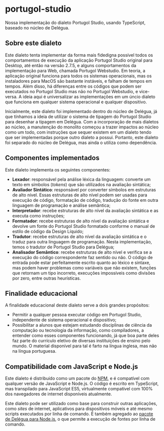 # portugol-studio

Nossa implementação do dialeto Portugol Studio, usando TypeScript, baseado no núcleo de Delégua.

## Sobre este dialeto

Este dialeto tenta implementar da forma mais fidedigna possível todos os comportamentos de execução da aplicação Portugol Studio original para Desktop, até então na versão 2.7.5, e alguns comportamentos da implementação para Web, chamada Portugol Webstudio. Em teoria, a aplicação original funciona para todos os sistemas operacionais, mas os instaladores para MacOS são bastante instáveis, e falham de tempos em tempos. Além disso, há diferenças entre os códigos que podem ser executados no Portugol Studio mas não no Portugol Webstudio, e vice-versa. A ideia aqui é universalizar as implementações em um úncio dialeto que funciona em qualquer sistema operacional e qualquer dispositivo.

Inicialmente, este dialeto foi implementado dentro do núcleo de Delégua, já que tínhamos a ideia de utilizar o sistema de tipagem do Portugol Studio para desenhar a tipagem em Delégua. Com a incorporação de mais dialetos ao núcleo, a manutenção do monolito começou a trazer impactos ao núcleo como um todo, com instruções que sequer existem em um dialeto tendo que ser implementadas porque outro dialeto a possui. Portanto, este dialeto foi separado do núcleo de Delégua, mas ainda o utiliza como dependência. 

## Componentes implementados

Este dialeto implementa os seguintes componentes:

- **Lexador**: responsável pela análise léxica da linguagem: converte um texto em símbolos (_tokens_) que são utilizados na avaliação sintática;
- **Avaliador Sintático**: responsável por converter símbolos em estruturas de alto nível. Essas estruturas de alto nível podem ser usadas para execução de código, formatação de código, tradução do fonte em outra linguagem de programação e análise semântica;
- **Interpretador**: recebe estruturas de alto nível da avaliação sintática e as executa como instruções;
- **Formatador**: recebe estruturas de alto nível da avaliação sintática e devolve um fonte do Portugol Studio formatado conforme o manual de estilo de código da Design Líquido;
- **Tradutor**: recebe estruturas de alto nível da avaliação sintática e o traduz para outra linguagem de programação. Nesta implementação, temos o tradutor de Portugol Studio para Delégua;
- **Analisador Semântico**: recebe estruturas de alto nível e verifica se a execução do código correspondente faz sentido ou não. O código de entrada pode estar perfeitamente escrito quanto ao léxico e sintaxe, mas podem haver problemas como variáveis que não existem, funções que retornam um tipo incorreto, execuções impossíveis como divisões por zero, entre outras heurísticas.

## Finalidade educacional

A finalidade educacional deste dialeto serve a dois grandes propósitos:

- Permitir a qualquer pessoa executar código em Portugol Studio, independente de sistema operacional e dispositivo;
- Possibilitar a alunos que estejam estudando disciplinas de ciência da computação ou tecnologia da informação, como compiladores, a entender como esses componentes funcionando, já que boa parte deles faz parte do currículo eletivo de diversas instituições de ensino pelo mundo. O material disponível para tal é farto na língua inglesa, mas não na língua portuguesa.

## Compatibilidade com JavaScript e Node.js

Este dialeto é distribuído como um pacote do [NPM](https://npmjs.com), e é compatível com qualquer versão de JavaScript e Node.js. O código é escrito em TypeScript, mas transpilado para JavaScript ES5, virtualmente compatível com 100% dos navegadores de internet disponíveis atualmente.

Este dialeto pode ser utilizado como base para construir outras aplicações, como _sites_ de internet, aplicativos para dispositivos móveis e até mesmo scripts executados por linha de comando. É também agregado ao [pacote de Delégua para Node.js](https://github.com/DesignLiquido/delegua-node), o que permite a execução de fontes por linha de comando.